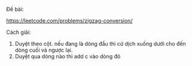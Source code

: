 Đề bài:

https://leetcode.com/problems/zigzag-conversion/

Cách giải:

1. Duyệt theo cột. nếu đang là dòng đầu thì cứ dịch xuống dưới cho đến dòng cuối và ngược lại.
2. Duyệt qua dòng nào thì add c vào dòng đó